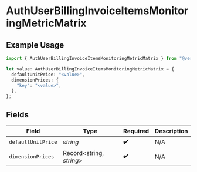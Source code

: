 # AuthUserBillingInvoiceItemsMonitoringMetricMatrix

## Example Usage

```typescript
import { AuthUserBillingInvoiceItemsMonitoringMetricMatrix } from "@vercel/sdk/models/components/authuser.js";

let value: AuthUserBillingInvoiceItemsMonitoringMetricMatrix = {
  defaultUnitPrice: "<value>",
  dimensionPrices: {
    "key": "<value>",
  },
};
```

## Fields

| Field                    | Type                     | Required                 | Description              |
| ------------------------ | ------------------------ | ------------------------ | ------------------------ |
| `defaultUnitPrice`       | *string*                 | :heavy_check_mark:       | N/A                      |
| `dimensionPrices`        | Record<string, *string*> | :heavy_check_mark:       | N/A                      |